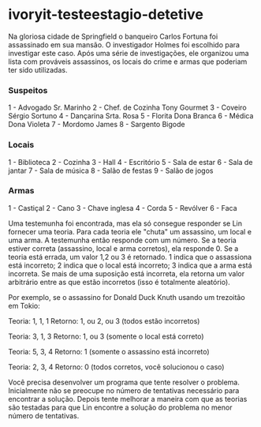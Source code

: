 # ivoryit-testeestagio-detetive

Na gloriosa cidade de Springfield o banqueiro Carlos Fortuna foi assassinado em sua mansão. O investigador Holmes foi escolhido para investigar este caso. Após uma série de investigações, ele organizou uma lista com prováveis assassinos, os locais do crime e armas que poderiam ter sido utilizadas.

### Suspeitos

1 - Advogado Sr. Marinho
2 - Chef. de Cozinha Tony Gourmet
3 - Coveiro Sérgio Sortuno
4 - Dançarina Srta. Rosa
5 - Florita Dona Branca
6 - Médica Dona Violeta
7 - Mordomo James
8 - Sargento Bigode

### Locais

1 - Biblioteca
2 - Cozinha
3 - Hall
4 - Escritório
5 - Sala de estar
6 - Sala de jantar
7 - Sala de música
8 - Salão de festas
9 - Salão de jogos

### Armas

1 - Castiçal
2 - Cano
3 - Chave inglesa
4 - Corda
5 - Revólver
6 - Faca


Uma testemunha foi encontrada, mas ela só consegue responder se Lin fornecer uma teoria. Para cada teoria ele "chuta" um assassino, um local e uma arma. A testemunha então responde com um número. Se a teoria estiver correta (assassino, local e arma corretos), ela responde 0. Se a teoria está errada, um valor 1,2 ou 3 é retornado. 1 indica que o assassiona está incorreto; 2 indica que o local está incorreto; 3 indica que a arma está incorreta. Se mais de uma suposição está incorreta, ela retorna um valor arbitrário entre as que estão incorretos (isso é totalmente aleatório).

Por exemplo, se o assassino for Donald Duck Knuth usando um trezoitão em Tokio:

Teoria: 1, 1, 1
Retorno: 1, ou 2, ou 3 (todos estão incorretos) 

Teoria: 3, 1, 3
Retorno: 1, ou 3 (somente o local está correto)

Teoria: 5, 3, 4
Retorno: 1 (somente o assassino está incorreto)

Teoria: 2, 3, 4
Retorno: 0 (todos corretos, você solucionou o caso)

Você precisa desenvolver um programa que tente resolver o problema. Inicialmente não se preocupe no número de tentativas necessário para encontrar a solução. Depois tente melhorar a maneira com que as teorias são testadas para que Lin encontre a solução do problema no menor número de tentativas.
